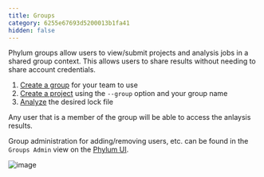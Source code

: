 ```yaml
---
title: Groups
category: 6255e67693d5200013b1fa41
hidden: false
---
```


Phylum groups allow users to view/submit projects and analysis jobs in a shared group context. This allows users to share results without needing to share account credentials.

1. [Create a group](https://docs.phylum.io/docs/phylum_group_create) for your team to use
2. [Create a project](https://docs.phylum.io/docs/phylum_project_create) using the `--group` option and your group name
3. [Analyze](https://docs.phylum.io/docs/phylum_analyze) the desired lock file

Any user that is a member of the group will be able to access the anlaysis results.

Group administration for adding/removing users, etc. can be found in the `Groups Admin` view on the [Phylum UI](https://app.phylum.io/auth/login).

![image](https://user-images.githubusercontent.com/34108612/169331800-ab114c38-f5fd-4617-a373-4729a54e1311.png)
